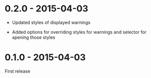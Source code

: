 # 0.2.0 - 2015-04-03

  * Updated styles of displayed warnings

  * Added options for overriding styles for warnings and selector for apening those styles


# 0.1.0 - 2015-04-03

First release
